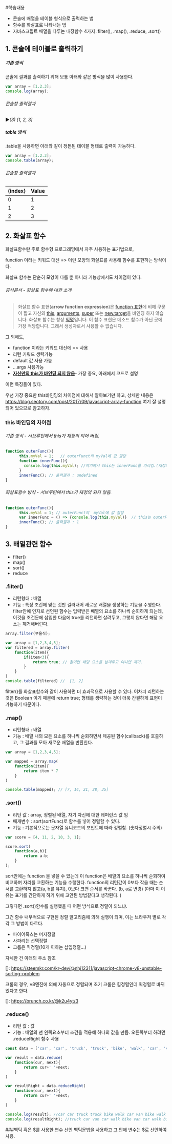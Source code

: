 #학습내용
- 콘솔에 배열을 테이블 형식으로 출력하는 법
- 함수를 화살표로 나타내는 법
- 자바스크립트 배열을 다루는 내장함수 4가지
  .filter(),  .map(),  .reduce, .sort()



## 1. 콘솔에 테이블로 출력하기

##### 기존 방식 

콘솔에 결과를 출력하기 위해 보통 아래와 같은 방식을 많이 사용한다. 

```javascript
var array = [1.2.3];
console.log(array);
```

###### 콘솔창 출력결과 

▶*(3) [1, 2, 3]*



##### table 방식 

.table을 사용하면 아래와 같이 정돈된 테이블 형태로 출력이 가능하다. 

```javascript
var array = [1.2.3];
console.table(array);
```



###### 콘솔창 출력결과 

| (index) | Value |
| ------- | ----- |
| 0       | 1     |
| 1       | 2     |
| 2       | 3     |



## 2. 화살표 함수

화살표함수란 주로 함수형 프로그래밍에서 자주 사용하는 표기법으로,

function 이라는 키워드 대신 => 이런 모양의 화살표를 사용해 함수를 표현하는 방식이다. 

화살표 함수는 단순히 모양이 다를 뿐 아니라 기능상에서도 차이점이 있다. 



###### 공식문서 -  화살표 함수에 대한 소개

> 화살표 함수 표현(**arrow function expression**)은 [function 표현](https://developer.mozilla.org/ko/docs/Web/JavaScript/Reference/Operators/function)에 비해 구문이 짧고  자신의 [this](https://developer.mozilla.org/ko/docs/Web/JavaScript/Reference/Operators/this), [arguments](https://developer.mozilla.org/ko/docs/Web/JavaScript/Reference/Functions/arguments), [super](https://developer.mozilla.org/ko/docs/Web/JavaScript/Reference/Operators/super) 또는 [new.target](https://developer.mozilla.org/ko/docs/Web/JavaScript/Reference/Operators/new.target)을 바인딩 하지 않습니다. 화살표 함수는 항상 [익명](https://developer.mozilla.org/ko/docs/Web/JavaScript/Reference/Global_Objects/Function/name)입니다. 이  함수 표현은 메소드 함수가 아닌 곳에 가장 적당합니다. 그래서 생성자로서 사용할 수 없습니다. 



그 외에도, 

- function 이라는 키워드 대신에 => 사용
- 리턴 키워드 생략가능
- default 값 사용 가능
- ...args 사용가능
- **<u>자신만의 this가 바인딩 되지 않음</u>**- 가장 중요, 아래에서 코드로 설명

이런 특징들이 있다. 

우선 가장 중요한 this바인딩의 차이점에 대해서 알아보기만 하고, 상세한 내용은 https://blog.seotory.com/post/2017/09/javascript-array-function 여기 잘 설명되어 있으므로 참고하자. 



### this 바인딩의 차이점

###### 기존 방식 - 서브루틴에서 this가 재정의 되어 버림.

```javascript
function outerFunc(){
      this.myVal = 1; 	// outerFunct의 myVal에 값 할당
      function innerFunc(){
        console.log(this.myVal); //여기에서 this는 innerFunc를 가리킴.(재정의 됨.)
      }
      innerFunc(); // 출력결과 : undefined
}
```



###### 화살표함수 방식 - 서브루틴에서 this가 재정의 되지 않음.

```javascript
function outerFunc(){
      this.myVal = 1; // outerFunct의  myVal에 값 할당
      var innerFunc = () => {console.log(this.myVal)}  // this는 outerFunc를 가리킴(재정의x)
      innerFunc(); // 출력결과 : 1
}
```



## 3. 배열관련 함수 

- filter()
- map()
- sort()
- reduce





### .filter()

- 리턴형태 : 배열
- 기능 : 특정 조건에 맞는 것만 걸러내어 새로운 배열을 생성하는 기능을 수행한다. filter안에 인자로 선언된 함수는 입력받은 배열의 요소를 하나씩 순회하게 되는데, 이것을 조건문에 삽입한 다음에 true를 리턴하면 살려두고, 그렇지 않다면 해당 요소는 제거해버린다. 

```javascript
array.filter(부울식);
```

```js
var array = [1,2,3,4,5];
var filtered = array.filter(
    function(item){
        if(item<3){
            return true; // 참이면 해당 요소를 남겨두고 아니면 제거.
        }
    }
)
console.table(filtered) //  [1, 2]
```

filter()를 화살표함수와 같이 사용하면 더 효과적으로 사용할 수 있다. 어차피 리턴하는 것은 Boolean 이기 때문에 return true; 형태를 생략하는 것이 더욱 간결하게 표현이 가능하기 때문이다. 



### .map()

- 리턴형태 : 배열
- 기능 : 배열 내의 모든 요소를 하나씩 순회하면서  제공된 함수(callback)를 호출하고, 그 결과를 모아 새로운 배열을 반환한다.

```javascript
var array = [1,2,3,4,5];

var mapped = array.map(
    function(item){
    	return item * 7
    }
)

console.table(mapped); // [7, 14, 21, 28, 35]
```



### .sort()

- 리턴 값 : array, 정렬된 배열, 자기 자신에 대한 레퍼런스 값 임
- 매개변수 : sort(sortFunc)로 함수를 넣어 정렬할 수 있다. 
- 기능 : 기본적으로는 문자열 유니코드의 포인트에 따라 정렬함. (숫자정렬시 주의)

```javascript
var score = [4, 11, 2, 10, 3, 1]; 

score.sort(
    function(a,b){
        return a-b;
    }
);
```

sort안에는 function 을 넣을 수 있는데 이 function은 배열의 요소를 하나씩 순회하여 비교하며 자리를 교환하는 기능을 수행한다. function의 리턴값이 0보다 작을 때는 순서를 교환하지 않고(a, b를 유지),  0보다 크면 순서를 바꾼다. (b, a로 변경) (아마 이 이유는 표기를 간단하게 하기 위해 고안된 방법같다고 생각된다. )



그렇다면 .sort()함수를 실행했을 때 어떤 방식으로 정렬이 되느냐. 

그건 함수 내부적으로 구현된 정렬 알고리즘에 의해 실행이 되며, 이는 브라우저 별로 각각 그 방법이 다르다. 

- 파이어폭스는 머지정렬
- 사파리는 선택정렬
- 크롬은 퀵정렬(10개 이하는 삽입정렬...)

자세한 건 아래의 주소 참조

[]: https://steemkr.com/kr-dev/@nhj12311/javascript-chrome-v8-unstable-sorting-problem



크롬의 경우, v8엔진에 의해 자동으로 정렬되며 초기 크롬은 힙정렬인데 퀵정렬로 바뀌었다고 한다. 

[]: https://brunch.co.kr/@k2u4yt/3



### .reduce()

- 리턴 값 : 값
- 기능 : 배열의 맨 왼쪽요소부터 조건을 적용해 하나의 값을 만듬. 오른쪽부터 하려면 .reduceRight 함수 사용

```javascript
const data = ['car', 'car', 'truck', 'truck', 'bike', 'walk', 'car', 'van', 'bike', 'walk', 'car', 'van', 'car', 'truck' ];

var result = data.reduce(
    function(cur, next){
        return cur+' '+next;
    }
)

var resultRight = data.reduceRight(
    function(cur, next){
        return cur+' '+next;
    }
)

console.log(result); //car car truck truck bike walk car van bike walk car van car truck
console.log(resultRight); //truck car van car walk bike van car walk bike truck truck car ca
```



###백틱 혹은 $를 사용한 변수 선언
백틱문법을 사용하고 그 안에 변수는 $로 선언하여 사용.